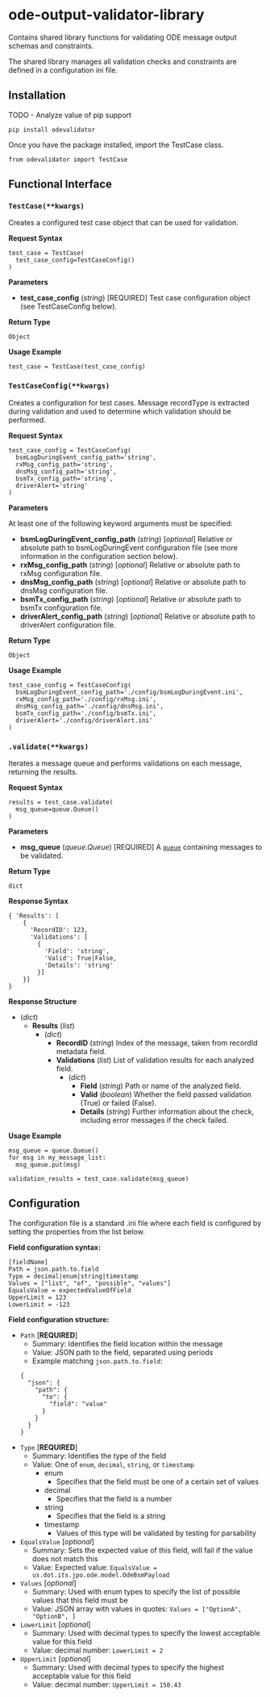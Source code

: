 # ode-output-validator-library

Contains shared library functions for validating ODE message output schemas and constraints.

The shared library manages all validation checks and constraints are defined in a configuration ini file.

## Installation

TODO - Analyze value of pip support

```
pip install odevalidator
```

Once you have the package installed, import the TestCase class.

```
from odevalidator import TestCase
```

## Functional Interface

### `TestCase(**kwargs)`

Creates a configured test case object that can be used for validation.

**Request Syntax**

```
test_case = TestCase(
  test_case_config=TestCaseConfig()
)
```

**Parameters**

- **test_case_config** (_string_) \[REQUIRED\] Test case configuration object (see TestCaseConfig below).

**Return Type**

`Object`

**Usage Example**
```
test_case = TestCase(test_case_config)
```

### `TestCaseConfig(**kwargs)`

Creates a configuration for test cases. Message recordType is extracted during validation and used to determine which validation should be performed.

**Request Syntax**

```
test_case_config = TestCaseConfig(
  bsmLogDuringEvent_config_path='string',
  rxMsg_config_path='string',
  dnsMsg_config_path='string',
  bsmTx_config_path='string',
  driverAlert='string'
)
```

**Parameters**

At least one of the following keyword arguments must be specified:

- **bsmLogDuringEvent_config_path** (_string_) \[_optional_\] Relative or absolute path to bsmLogDuringEvent configuration file (see more information in the configuration section below).
- **rxMsg_config_path** (_string_) \[_optional_\] Relative or absolute path to rxMsg configuration file.
- **dnsMsg_config_path** (_string_) \[_optional_\] Relative or absolute path to dnsMsg configuration file.
- **bsmTx_config_path** (_string_) \[_optional_\] Relative or absolute path to bsmTx configuration file.
- **driverAlert_config_path** (_string_) \[_optional_\] Relative or absolute path to driverAlert configuration file.

**Return Type**

`Object`

**Usage Example**
```
test_case_config = TestCaseConfig(
  bsmLogDuringEvent_config_path='./config/bsmLogDuringEvent.ini',
  rxMsg_config_path='./config/rxMsg.ini',
  dnsMsg_config_path='./config/dnsMsg.ini',
  bsmTx_config_path='./config/bsmTx.ini',
  driverAlert='./config/driverAlert.ini'
)
```

### `.validate(**kwargs)`

Iterates a message queue and performs validations on each message, returning the results.

**Request Syntax**

```
results = test_case.validate(
  msg_queue=queue.Queue()
)
```

**Parameters**

- **msg_queue** (_queue.Queue_) \[REQUIRED\] A [`queue`](https://docs.python.org/3/library/queue.html) containing messages to be validated.

**Return Type**

`dict`

**Response Syntax**
```
{ 'Results': [
    {
      'RecordID': 123,
      'Validations': [
        {
          'Field': 'string',
          'Valid': True|False,
          'Details': 'string'
        }]
    }]
}
```

**Response Structure**

- (_dict_)
  - **Results** (_list_)
    - (_dict_)
      - **RecordID** (_string_) Index of the message, taken from recordId metadata field.
      - **Validations** (_list_) List of validation results for each analyzed field.
        - (_dict_)
          - **Field** (_string_) Path or name of the analyzed field.
          - **Valid** (_boolean_) Whether the field passed validation (True) or failed (False).
          - **Details** (_string_) Further information about the check, including error messages if the check failed.

**Usage Example**
```
msg_queue = queue.Queue()
for msg in my_message_list:
  msg_queue.put(msg)

validation_results = test_case.validate(msg_queue)
```

## Configuration

The configuration file is a standard .ini file where each field is configured by setting the properties from the list below.

**Field configuration syntax:**

```
[fieldName]
Path = json.path.to.field
Type = decimal|enum|string|timestamp
Values = ["list", "of", "possible", "values"]
EqualsValue = expectedValueOfField
UpperLimit = 123
LowerLimit = -123
```

**Field configuration structure:**

- `Path` \[**REQUIRED**\]
  - Summary: Identifies the field location within the message
  - Value: JSON path to the field, separated using periods
  - Example matching `json.path.to.field`:
  ```
  {
    "json": {
      "path": {
        "to": {
          "field": "value"
        }
      }
    }
  }
  ```
- `Type` \[**REQUIRED**\]
  - Summary: Identifies the type of the field
  - Value: One of `enum`, `decimal`, `string`, or `timestamp`
    - enum
      - Specifies that the field must be one of a certain set of values
    - decimal
      - Specifies that the field is a number
    - string
      - Specifies that the field is a string
    - timestamp
      - Values of this type will be validated by testing for parsability
- `EqualsValue` \[_optional_\]
  - Summary: Sets the expected value of this field, will fail if the value does not match this
  - Value: Expected value: `EqualsValue = us.dot.its.jpo.ode.model.OdeBsmPayload`
- `Values` \[_optional_\]
  - Summary: Used with enum types to specify the list of possible values that this field must be
  - Value: JSON array with values in quotes: `Values = ["OptionA", "OptionB", ]`
- `LowerLimit` \[_optional_\]
  - Summary: Used with decimal types to specify the lowest acceptable value for this field
  - Value: decimal number: `LowerLimit = 2`
- `UpperLimit` \[_optional_\]
  - Summary: Used with decimal types to specify the highest acceptable value for this field
  - Value: decimal number: `UpperLimit = 150.43`
